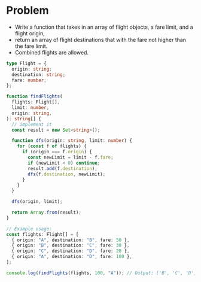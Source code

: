 # Problem

- Write a function that takes in an array of flight objects, a fare limit, and a flight origin,
- return an array of flight destinations that with the fare not higher than the fare limit.
- Combined flights are allowed.

```typescript
type Flight = {
  origin: string;
  destination: string;
  fare: number;
};

function findFlights(
  flights: Flight[],
  limit: number,
  origin: string,
): string[] {
  // implement it
  const result = new Set<string>();

  function dfs(origin: string, limit: number) {
    for (const f of flights) {
      if (origin === f.origin) {
        const newLimit = limit - f.fare;
        if (newLimit < 0) continue;
        result.add(f.destination);
        dfs(f.destination, newLimit);
      }
    }
  }

  dfs(origin, limit);

  return Array.from(result);
}

// Example usage:
const flights: Flight[] = [
  { origin: "A", destination: "B", fare: 50 },
  { origin: "B", destination: "C", fare: 30 },
  { origin: "C", destination: "D", fare: 20 },
  { origin: "A", destination: "D", fare: 100 },
];

console.log(findFlights(flights, 100, "A")); // Output: ['B', 'C', 'D']
```
